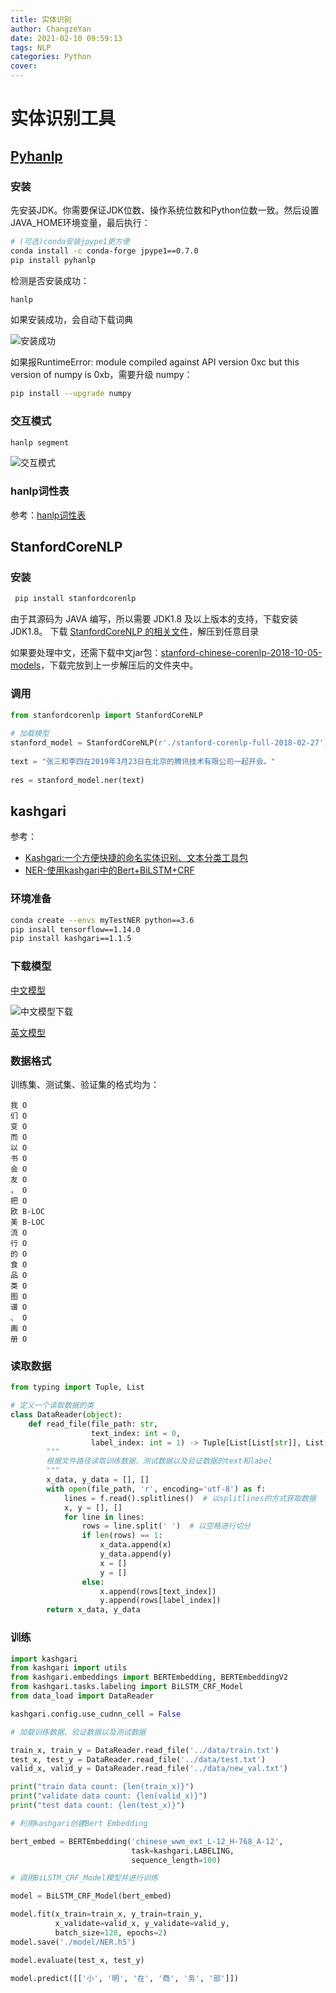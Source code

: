 ```yaml
---
title: 实体识别
author: ChangzeYan
date: 2021-02-10 09:59:13
tags: NLP
categories: Python
cover:
---
```


# 实体识别工具

## [Pyhanlp](https://github.com/hankcs/pyhanlp)

### 安装
先安装JDK。你需要保证JDK位数、操作系统位数和Python位数一致。然后设置JAVA_HOME环境变量，最后执行：
```bash
# (可选)conda安装jpype1更方便
conda install -c conda-forge jpype1==0.7.0      
pip install pyhanlp
```

检测是否安装成功：
```bash
hanlp
```
如果安装成功，会自动下载词典

![安装成功](https://github.com/ChangzeYan/ChangzeYan.github.io/raw/hexo/source/pic/hanlp-install-success.png)

如果报RuntimeError: module compiled against API version 0xc but this version of numpy is 0xb，需要升级 numpy：

```bash
pip install --upgrade numpy
```

### 交互模式
```bash
hanlp segment
```
![交互模式](https://github.com/ChangzeYan/ChangzeYan.github.io/raw/hexo/source/pic/hanlp-segment.png)

### hanlp词性表

参考：[hanlp词性表](https://blog.csdn.net/u014258362/article/details/81044286)


## StanfordCoreNLP
### 安装

```bash
 pip install stanfordcorenlp 
```
由于其源码为 JAVA 编写，所以需要 JDK1.8 及以上版本的支持，下载安装 JDK1.8。
下载 [StanfordCoreNLP 的相关文件](https://stanfordnlp.github.io/CoreNLP/)，解压到任意目录

如果要处理中文，还需下载中文jar包：[stanford-chinese-corenlp-2018-10-05-models](http://nlp.stanford.edu/software/stanford-chinese-corenlp-2018-10-05-models.jar)，下载完放到上一步解压后的文件夹中。

### 调用
```python
from stanfordcorenlp import StanfordCoreNLP
 
# 加载模型
stanford_model = StanfordCoreNLP(r'./stanford-corenlp-full-2018-02-27', lang='zh')
 
text = "张三和李四在2019年3月23日在北京的腾讯技术有限公司一起开会。"
 
res = stanford_model.ner(text)
```

## kashgari
参考：
- [Kashgari:一个方便快捷的命名实体识别、文本分类工具包](https://blog.csdn.net/qq_27492735/article/details/108767237)
- [NER-使用kashgari中的Bert+BiLSTM+CRF](https://www.cnblogs.com/mingriyingying/p/13379434.html)

### 环境准备
```bash
conda create --envs myTestNER python==3.6
pip insall tensorflow==1.14.0
pip install kashgari==1.1.5
```

### 下载模型
[中文模型](https://github.com/ymcui/Chinese-BERT-wwm/)

![中文模型下载](https://github.com/ChangzeYan/ChangzeYan.github.io/raw/hexo/source/pic/Chinese-BERT-wwm.png)

[英文模型](https://github.com/google-research/bert)

### 数据格式
训练集、测试集、验证集的格式均为：
```
我 O
们 O
变 O
而 O
以 O
书 O
会 O
友 O
， O
把 O
欧 B-LOC
美 B-LOC
流 O
行 O
的 O
食 O
品 O
类 O
图 O
谱 O
、 O
画 O
册 O
```

### 读取数据
```python
from typing import Tuple, List

# 定义一个读取数据的类
class DataReader(object):
    def read_file(file_path: str,
                  text_index: int = 0,
                  label_index: int = 1) -> Tuple[List[List[str]], List[List[str]]]:
        """
        根据文件路径读取训练数据、测试数据以及验证数据的text和label
        """
        x_data, y_data = [], []
        with open(file_path, 'r', encoding='utf-8') as f:
            lines = f.read().splitlines()  # 以splitlines的方式获取数据
            x, y = [], []
            for line in lines:
                rows = line.split(' ')  # 以空格进行切分
                if len(rows) == 1:
                    x_data.append(x)
                    y_data.append(y)
                    x = []
                    y = []
                else:
                    x.append(rows[text_index])
                    y.append(rows[label_index])
        return x_data, y_data
```

### 训练
```python
import kashgari
from kashgari import utils
from kashgari.embeddings import BERTEmbedding, BERTEmbeddingV2
from kashgari.tasks.labeling import BiLSTM_CRF_Model
from data_load import DataReader

kashgari.config.use_cudnn_cell = False

# 加载训练数据、验证数据以及测试数据

train_x, train_y = DataReader.read_file('../data/train.txt')
test_x, test_y = DataReader.read_file('../data/test.txt')
valid_x, valid_y = DataReader.read_file('../data/new_val.txt')

print("train data count: {len(train_x)}")
print("validate data count: {len(valid_x)}")
print("test data count: {len(test_x)}")

# 利用kashgari创建Bert Embedding

bert_embed = BERTEmbedding('chinese_wwm_ext_L-12_H-768_A-12',
                           task=kashgari.LABELING,
                           sequence_length=100)

# 调用BiLSTM_CRF_Model模型并进行训练

model = BiLSTM_CRF_Model(bert_embed)

model.fit(x_train=train_x, y_train=train_y,
          x_validate=valid_x, y_validate=valid_y,
          batch_size=128, epochs=2)
model.save('./model/NER.h5')

model.evaluate(test_x, test_y)

model.predict([['小', '明', '在', '商', '务', '部']])

```